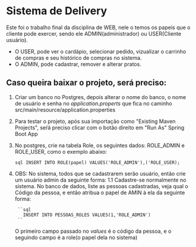 # Sistema de Delivery

  Este foi o trabalho final da disciplina de WEB, nele o temos os papeis que o cliente pode exercer, sendo ele ADMIN(administrador)
ou USER(Cliente usuário).

  * O USER, pode ver o cardápio, selecionar pedido, vizualizar o carrinho de compras e seu histórico de compras no sistema.
  * O ADMIN, pode cadastrar, remover e alterar pratos.
  
 ## Caso queira baixar o projeto, será preciso:
 
  1. Criar um banco no Postgres, depois alterar o nome do banco, o nome de usuário e senha no _application.properts_ que fica no caminho
      src/main/resource/application.properties
  2. Para testar o projeto, após sua importação como "Existing Maven Projects", seŕá preciso clicar com o botão direito em "Run As"
      Spring Boot App
  3. No postgres, crie na tabela Role, os seguintes dados: ROLE_ADMIN e ROLE_USER, como o exemplo abaixo:
  
      ``sql
        INSERT INTO ROLE(papel) VALUES('ROLE_ADMIN'),('ROLE_USER);
      ``
  4. OBS: No sistema, todos que se cadastrarem serão usuário, então crie um usuário admin da seguinte forma:
          1.1 Cadastre-se normalmente no sistema. No banco de dados, liste as pessoas cadastradas, veja qual o 
          Código da pessoa, e então atribua o papel de AMIN à ela da seguinte forma:
          
          ``sql
            INSERT INTO PESSOAS_ROLES VALUES(1,'ROLE_ADMIN')
          ``
          
     O primeiro campo passado no _values_ é o código da pessoa, e o seguindo campo é a role(o papel dela no sistema)
